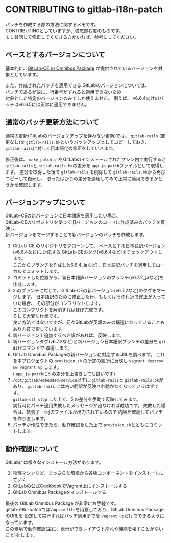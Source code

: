CONTRIBUTING to gitlab-i18n-patch
=================================

パッチを作成する際の方法に関するメモです。  
CONTRIBUTINGとしていますが、備忘録程度のものです。  
もし賛同して修正してくださる方がいれば、参考にしてください。

## ベースとするバージョンについて

基本的に、[GitLab-CE の Omnibus Package](https://www.gitlab.com/downloads/) が提供されているバージョンを対象としています。  

また、作成されたパッチを適用できる GitLabのバージョンについては、  
パッチであるが故に、行番号がずれると適用できないため  
対象とした特定のバージョンのみでしか使えません。
例えば、 v6.6.4向けのパッチはv6.6.5には正常に適用できません。

## 通常のパッチ更新方法について

通常の更新(GitLabのバージョンアップを伴わない更新)では、
`gitlab-rails` (変更なし)を `gitlab-rails.bk`というバックアップとしてコピーしておき、
`gitlab-rails`に対して日本語化の修正をしていきます。  

修正後は、 `make_patch.sh`をGitLabのインストールされたマシン内で実行すると
`gitlab-rails`と `gitlab-rails.bk`の差分を `app_ja.patch`ファイルとして取得します。
差分を取得した後で `gitlab-rails` を削除して `gitlab-rails.bk`から再びコピーして復元し、
取ったばかりの差分を適用してみて正常に適用できるかどうかを確認します。

## バージョンアップについて

GitLab-CEの新バージョンに日本語訳を適用したい場合、  
GitLab-CEのリポジトリを使って旧バージョンのコードに作成済みのパッチを反映し、  
新バージョンをマージすることで新バージョンのパッチを作成します。

1. GitLab-CE のリポジトリをクローンして、
   ベースとする日本語訳バージョン(v6.6.4など)に対応する
   GitLab-CEのタグ(v6.6.4など)をチェックアウトします。  
   ここからブランチを作成し(v6.6.4_jaなど)、日本語訳パッチを適用してローカルでコミットします。
2. コミットした位置から、新日本語訳バージョンのブランチ(v6.7.2_jaなど)を作成します。
3. 2.のブランチに対して、GitLab-CEの新バージョン(v6.7.2など)のタグをマージします。
   日本語訳のために修正した行、もしくはその付近で修正が入っていた場合、
   その部分がコンフリクトします。  
   このコンフリクトを解消すればほぼ完成です。  
   そして大変な作業です。  
   良い方法ではないですが、元々GitLabが英語のみの構造になっていることもあり力技で訳しています。
4. 新バージョンで追加するべき訳があれば、反映します。
5. 新バージョンタグ(v6.7.2など)と新バージョン日本語訳ブランチの差分を `git diff`コマンドで
   取得します。
6. GitLab Omnibus Packageの新バージョンに対応するURLを調べます。
   これを本プロジェクトの `provision.sh` の所定の箇所に反映し
   `vagrant destroy && vagrant up` します。  
   ( `app_ja.patch`に5.の差分を上書きしても良いです)
7. `/opt/gitlab/embedded/service`以下に `gitlab-rails`と `gitlab-rails.bk`が
   あり、 `gitlab-rails` には古い翻訳が反映され動かなくなっているはずです。  
   `gitlab-ctl stop` した上で、5.の差分を手動で反映してみます。  
   実行時にパッチ適用失敗したメッセージが出なければ成功です。
   失敗した場合は、拡張子 `.rej`のファイルが出力されているので
   内容を確認してパッチを作り直します。
8. パッチが作成できたら、動作確認をした上で `provision.sh`とともにコミットします。

## 動作確認について

GitLabには様々なインストール方法があります。

1. 物理マシンなど、まっさらな環境から各種コンポーネントをインストールしていく
2. GitLabの公式CookbookでVagrant上にインストールする
3. GitLab Omnibus Packageをインストールする

最後の GitLab Omnibus Package が非常にお手軽です。  
gitlab-i18n-patchでは`Vagrantfile`を用意しており、GitLab Omnibus Package のURLを
設定して実行すればパッチ適用までを `vagrant up`だけでできるようになっています。  
この環境で動作確認(主に、表示ができレイアウト崩れや機能を壊すことがないこと)をします。
